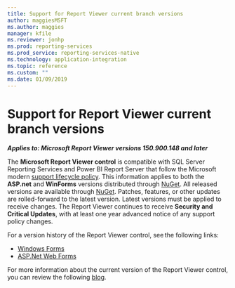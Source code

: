 ```yaml
---
title: Support for Report Viewer current branch versions
author: maggiesMSFT
ms.author: maggies
manager: kfile
ms.reviewer: jonhp
ms.prod: reporting-services
ms.prod_service: reporting-services-native
ms.technology: application-integration
ms.topic: reference
ms.custom: ""
ms.date: 01/09/2019
---
```

# Support for Report Viewer current branch versions

**_Applies to: Microsoft Report Viewer versions 150.900.148 and later_**

The **Microsoft Report Viewer control** is compatible with SQL Server Reporting Services and Power BI Report Server that follow the Microsoft modern [support lifecycle policy](https://support.microsoft.com/hub/4095338/microsoft-lifecycle-policy). This information applies to both the **ASP.net** and **WinForms** versions distributed through [NuGet](https://www.nuget.org/). All released versions are available through [NuGet](https://www.nuget.org/). Patches, features, or other updates are rolled-forward to the latest version. Latest versions must be applied to receive changes. The Report Viewer continues to receive **Security and Critical Updates**, with at least one year advanced notice of any support policy changes.

For a version history of the Report Viewer control, see the following links:

- [Windows Forms](https://www.nuget.org/packages/Microsoft.ReportingServices.ReportViewerControl.Winforms/)
- [ASP.Net Web Forms](https://www.nuget.org/packages/Microsoft.ReportingServices.ReportViewerControl.WebForms/)

For more information about the current version of the Report Viewer control, you can review the following [blog](https://blogs.msdn.microsoft.com/sqlrsteamblog/2016/11/30/report-viewer-2016-control-update-now-available/).